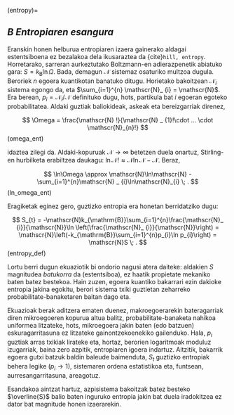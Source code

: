 (entropy)=
## **_B_** _Entropiaren esangura_

Eranskin honen helburua entropiaren izaera gainerako aldagai estentsiboena ez bezalakoa dela ikusaraztea da
{cite}`hill, entropy`. Horretarako, sarreran aurkeztutako Boltzmann-en adierazpenetik abiatuko gara: $S = k_{\mathrm{B}}\ln\Omega$. Bada, demagun $\mathscr{N}$ sistemaz osaturiko multzoa dugula. Beroriek $n$ egoera kuantikotan banatuko ditugu. Horietako bakoitzean $\mathscr{N} _ {i}$ sistema egongo da, eta $\sum_{i=1}^{n} \mathscr{N}_ {i} = \mathscr{N}$. Era berean, $p_{i} = \mathscr{N}_{i}/\mathscr{N}$ definituko dugu, hots, partikula bat $i$ egoeran egoteko probabilitatea. Aldaki guztiak baliokideak, askeak eta bereizgarriak direnez,

$$
\Omega = \frac{\mathscr{N} !}{\mathscr{N} _ {1}!\cdot ... \cdot \mathscr{N}_{n}!}
$$ (omega_ent)

idaztea zilegi da. Aldaki-kopuruak $\mathscr{N}\rightarrow\infty$ betetzen duela onartuz, Stirling-en hurbilketa erabiltzea daukagu: $\ln \mathscr{N}! \approx \mathscr{N}\ln\mathscr{N} - \mathscr{N}$. Beraz,

$$
\ln\Omega \approx \mathscr{N}\ln\mathscr{N} - \sum_{i=1}^{n}\mathscr{N} _ {i}\ln\mathscr{N}_{i} \; .
$$ (ln_omega_ent)

Eragiketak eginez gero, guztizko entropia era honetan berridatziko dugu:

$$
 S_{t} = -\mathscr{N}k_{\mathrm{B}}\sum_{i=1}^{n}\frac{\mathscr{N}_ {i}}{\mathscr{N}}\ln \left(\frac{\mathscr{N}_ {i}}{\mathscr{N}}\right) = \mathscr{N}\left(-k_{\mathrm{B}}\sum_{i=1}^{n}p_{i}\ln p_{i}\right) = \mathscr{N}S \; .
 $$ (entropy_def)

 Lortu berri dugun ekuaziotik bi ondorio nagusi atera daiteke: aldakien $S$ magnitudea _batukorra_ da (estentsiboa), ez haatik propietate mekaniko baten batez bestekoa. Hain zuzen, egoera kuantiko bakarrari ezin dakioke entropia jakina egokitu, berori sistema txiki guztietan zeharreko probabilitate-banaketaren baitan dago eta.

 Ekuazioak berak aditzera ematen duenez, makroegoerarekin bateragarriak diren mikroegoeren kopurua altua balitz, probabilitate-banaketa nahikoa uniformea litzateke, hots, mikroegoera jakin baten (edo batzuen) eskuragarritasuna ez litzateke gainontzekoenekiko gailenduko. Hala, $p_{i}$ guztiak arras txikiak lirateke eta, hortaz, berorien logaritmoak moduluz izugarriak, baina zero azpitik, entropiaren igoera indartuz. Aitzitik, bakarrik egoera gutxi batzuk baldin baleude baimenduta, $S_{t}$ guztizko entropiak behera legike $(p_{i}\rightarrow 1)$, sistemaren ordena estatistikoa eta, funtsean, aurresangarritasuna, areagotuz.

 Esandakoa aintzat hartuz, azpisistema bakoitzak batez besteko $\overline{S}$ balio baten inguruko entropia jakin bat duela iradokitzea ez dator bat magnitude honen izaerarekin.

